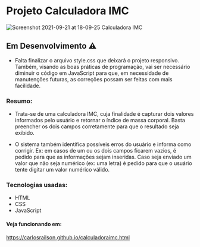 # Projeto Calculadora IMC

![Screenshot 2021-09-21 at 18-09-25 Calculadora IMC](https://user-images.githubusercontent.com/85134349/134377900-70b30b9c-7072-4e08-9b6b-000fdea88d2e.png)

## Em Desenvolvimento ⚠️

- Falta finalizar o arquivo style.css que deixará o projeto responsivo. Também, visando as boas práticas de programação, vai ser necessário diminuir o código em JavaScript para que, em necessidade de manutenções futuras, as correções possam ser feitas com mais facilidade.

### Resumo: 
- Trata-se de uma calculadora IMC, cuja finalidade é capturar dois valores informados pelo usuário e retornar o índice de massa corporal. Basta preencher os dois campos corretamente para que o resultado seja exibido.

- O sistema também identifica possíveis erros do usuário e informa como corrigir. Ex: em casos de um ou os dois campos ficarem vazios, é pedido para que as informações sejam inseridas. Caso seja enviado um valor que não seja numérico (ex: uma letra) é pedido para que o usuário tente digitar um valor numérico válido. 

### Tecnologias usadas:
- HTML
- CSS
- JavaScript

#### Veja funcionando em:
https://carlosrailson.github.io/calculadoraimc.html
